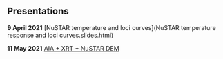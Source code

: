 ## Presentations

**9 April 2021**
[NuSTAR temperature and loci curves](NuSTAR temperature response and loci curves.slides.html)

**11 May 2021**
[AIA + XRT + NuSTAR DEM](https://elastufka.github.io/presentations/AIA+XRT+NuSTAR%20DEM.slides.html#/)

